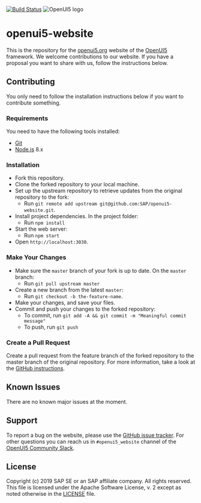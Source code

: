 [![Build Status](https://travis-ci.org/SAP/openui5-website.svg?branch=master)](https://travis-ci.org/SAP/openui5-website)
![OpenUI5 logo](http://openui5.org/images/OpenUI5_new_big_side.png)

# openui5-website

This is the repository for the [openui5.org](openui5.org) website of the [OpenUI5](https://github.com/SAP/openui5) framework.
We welcome contributions to our website. If you have a proposal you want to share with us, follow the instructions below.

## Contributing

You only need to follow the installation instructions below if you want to contribute something.

### Requirements

You need to have the following tools installed:

- [Git](https://git-scm.com)
- [Node.js](https://nodejs.org) 8.x

### Installation
- Fork this repository.
- Clone the forked repository to your local machine.
- Set up the upstream repository to retrieve updates from the original repository to the fork:
	- Run `git remote add upstream git@github.com:SAP/openui5-website.git`.
- Install project dependencies. In the project folder:
	- Run `npm install`
- Start the web server:
	- Run `npm start`
- Open `http://localhost:3030`.

### Make Your Changes
- Make sure the `master` branch of your fork is up to date. On the `master` branch:
	- Run `git pull upstream master`
- Create a new branch from the latest `master`:
	- Run `git checkout -b the-feature-name`.
- Make your changes, and save your files.
- Commit and push your changes to the forked repository:
	- To commit, run `git add -A && git commit -m "Meaningful commit message"`
	- To push, run `git push`

### Create a Pull Request
Create a pull request from the feature branch of the forked repository to the master branch of the original repository. For more information, take a look at the [GitHub instructions](https://help.github.com/articles/creating-a-pull-request).

## Known Issues
There are no known major issues at the moment.

## Support
To report a bug on the website, please use the [GitHub issue tracker](https://github.com/SAP/openui5-website/issues). For other questions you can reach us in `#openui5_website` channel of the [OpenUI5 Community Slack](https://slackui5invite.herokuapp.com).

## License
Copyright (c) 2019 SAP SE or an SAP affiliate company. All rights reserved.
This file is licensed under the Apache Software License, v. 2 except as noted otherwise in the [LICENSE](/LICENSE) file.
